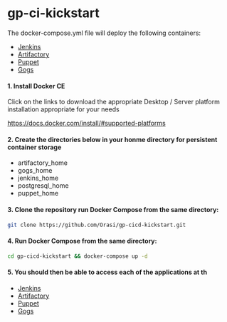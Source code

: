 # gp-ci-kickstart

The docker-compose.yml file will deploy the following containers:

* [Jenkins](https://hub.docker.com/r/jenkins/jenkins)
* [Artifactory](https://github.com/jfrog/artifactory-docker-examples/tree/master/docker-compose)
* [Puppet](https://github.com/puppetlabs/puppet-in-docker-examples)
* [Gogs](https://hub.docker.com/r/gogs/gogs)

#### 1. Install Docker CE
 
Click on the links to download the appropriate Desktop / Server platform installation appropriate for your needs

<https://docs.docker.com/install/#supported-platforms>

#### 2. Create the directories below in your honme directory for persistent container storage

* artifactory_home
* gogs_home
* jenkins_home
* postgresql_home
* puppet_home

#### 3. Clone the repository run Docker Compose from the same directory:

```bash
git clone https://github.com/Orasi/gp-cicd-kickstart.git 
```

#### 4. Run Docker Compose from the same directory:

```bash
cd gp-cicd-kickstart && docker-compose up -d
```

#### 5. You should then be able to access each of the applications at th

* [Jenkins](http://localhost:8080)
* [Artifactory](http://localhost:8081)
* [Puppet](http://localhost:8102)
* [Gogs](http://localhost:3000)
